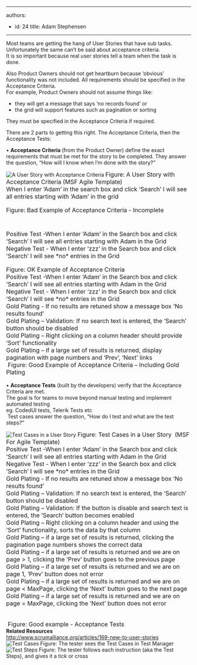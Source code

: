

---
authors:
  - id: 24
    title: Adam Stephensen
---




<span class='intro'> 
  <p>Most teams are getting the hang of User Stories that have sub tasks. Unfortunately the same can’t be said about acceptance criteria. <br>
It is so important because real user stories tell a team when the task is done.</p>
<p>Also Product Owners should not get heartburn because ‘obvious’ functionality was not included. All requirements should be specified in the Acceptance Criteria.<br>
For example, Product Owners should not assume things like&#58;</p>
<ul>
    <li>they will get a message that says ‘no records found’ or </li>
    <li>the grid will support features such as pagination or sorting </li>
</ul>
<p>They must be specified in the Acceptance Criteria if required.</p>
<p>There are 2 parts to getting this right. The Acceptance Criteria, then the Acceptance Tests&#58;</p>
 </span>


  <p>•&#160;<strong>Acceptance Criteria </strong>(from the Product Owner) define the exact requirements that must be met for the story to be completed. They answer the question, “How will I know when I’m done with the story?” </p>
<img class="ms-rteCustom-ImageArea" alt="A User Story with Acceptance Criteria" src="/Management/RulesToBetterScrumUsingTFS/PublishingImages/acceptance-criteria.jpg" /> <font size="-0" class="ms-rteCustom-FigureNormal">Figure&#58; A User Story with Acceptance Criteria (MSF Agile Template)</font><br>
<font size="-0" class="ms-rteCustom-GreyBox">When I enter ‘Adam’ in the search box and click ‘Search’ I will see all entries starting with ‘Adam’ in the grid<br>
</font><br>
<font size="-0" class="ms-rteCustom-FigureBad">Figure&#58; Bad Example of Acceptance Criteria - Incomplete</font>
<p>&#160;</p>
<p><font size="-0" class="ms-rteCustom-GreyBox">Positive Test -When I enter ‘Adam’ in the Search box and click ‘Search’ I will see all entries starting with Adam in the Grid<br>
Negative Test - When I enter ‘zzz’ in the Search box and click ‘Search’ I will see *no* entries in the Grid<br>
</font><br>
<font size="-0" class="ms-rteCustom-FigureNormal">Figure&#58; OK Example of Acceptance Criteria</font>&#160;<br>
<font size="-0" class="ms-rteCustom-GreyBox">Positive Test -When I enter ‘Adam’ in the Search box and click ‘Search’ I will see all entries starting with Adam in the Grid<br>
Negative Test - When I enter ‘zzz’ in the Search box and click ‘Search’ I will see *no* entries in the Grid<br>
Gold Plating - If no results are retuned show a message box ‘No results found’<br>
Gold Plating – Validation&#58; If no search text is entered, the ‘Search’ button should be disabled<br>
Gold Plating – Right clicking on a column header should provide ‘Sort’ functionality<br>
Gold Plating – if a large set of results is returned, display pagination with page numbers and ‘Prev’, ‘Next’ links</font><br>
<font size="-0" class="ms-rteCustom-FigureGood">&#160;Figure&#58; Good Example of Acceptance Criteria – Including Gold Plating<br>
</font><br>
•&#160;<strong>Acceptance Tests</strong> (built by the developers) verify that the Acceptance Criteria are met.<br>
The goal is for teams to move beyond manual testing and implement automated testing <br>
eg. CodedUI tests, Telerik Tests etc<br>
&#160;Test cases answer the question, “How do I test and what are the test steps?” </p>
<img class="ms-rteCustom-ImageArea" alt="Test Cases in a User Story" src="/Management/RulesToBetterScrumUsingTFS/PublishingImages/acceptance-criteria-test-cases.jpg" /> <font size="-0" class="ms-rteCustom-FigureNormal">Figure&#58; Test Cases in a User Story&#160; (MSF For Agile Template)</font><br>
<font size="-0" class="ms-rteCustom-GreyBox">Positive Test -When I enter ‘Adam’ in the Search box and click ‘Search’ I will see all entries starting with Adam in the Grid<br>
Negative Test - When I enter ‘zzz’ in the Search box and click ‘Search’ I will see *no* entries in the Grid<br>
Gold Plating - If no results are retuned show a message box ‘No results found’<br>
Gold Plating – Validation&#58; If no search text is entered, the ‘Search’ button should be disabled<br>
Gold Plating – Validation&#58; If the button is disable and search text is entered, the ‘Search’ button becomes enabled<br>
Gold Plating – Right clicking on a column header and using the ‘Sort’ functionality, sorts the data by that column<br>
Gold Plating – if a large set of results is returned, clicking the pagination page numbers shows the correct data<br>
Gold Plating – if a large set of results is returned and we are on page &gt; 1, clicking the ‘Prev’ button goes to the previous page<br>
Gold Plating – if a large set of results is returned and we are on page 1, ‘Prev’ button does not error<br>
Gold Plating – if a large set of results is returned and we are on page &lt; MaxPage, clicking the ‘Next’ button goes to the next page<br>
Gold Plating – if a large set of results is returned and we are on page = MaxPage, clicking the ‘Next’ button does not error<br>
<br>
</font><br>
<font size="-0" class="ms-rteCustom-FigureGood">&#160;Figure&#58; Good example - Acceptance Tests</font><br>
<strong>Related Resources</strong><br>
<a shape="rect" href="http&#58;//www.scrumalliance.org/articles/169-new-to-user-stories">http&#58;//www.scrumalliance.org/articles/169-new-to-user-stories</a>

<img class="ms-rteCustom-ImageArea" alt="Test Cases" src="/Management/RulesToBetterScrumUsingTFS/PublishingImages/test-cases.jpg" />
<span class="ms-rteCustom-FigureNormal">Figure&#58; The tester sees the Test Cases in Test Manager</span>

<img class="ms-rteCustom-ImageArea" alt="Test Steps" src="/Management/RulesToBetterScrumUsingTFS/PublishingImages/test-steps.jpg" />
<span class="ms-rteCustom-FigureNormal">Figure&#58; The tester follows each instruction (aka the Test Steps), and gives it a tick or cross</span>



